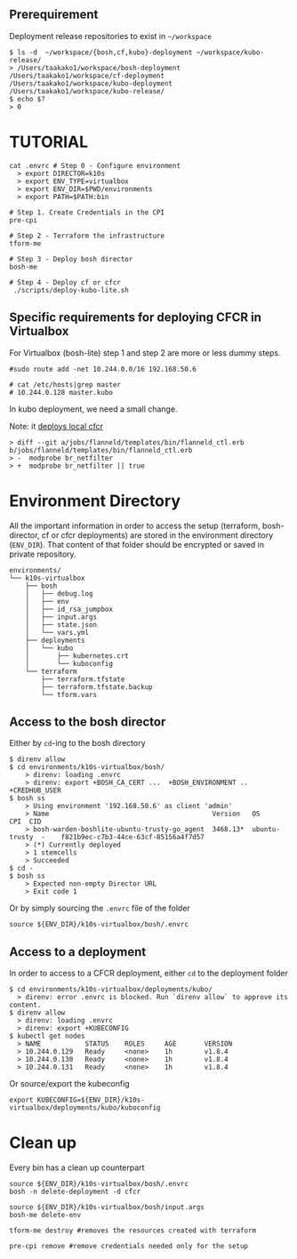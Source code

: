 ## Prerequirement

Deployment release repositories to exist in `~/workspace`

```
$ ls -d  ~/workspace/{bosh,cf,kubo}-deployment ~/workspace/kubo-release/
> /Users/taakako1/workspace/bosh-deployment /Users/taakako1/workspace/cf-deployment   /Users/taakako1/workspace/kubo-deployment /Users/taakako1/workspace/kubo-release/
$ echo $?
> 0
```

# TUTORIAL

```
cat .envrc # Step 0 - Configure environment
  > export DIRECTOR=k10s
  > export ENV_TYPE=virtualbox
  > export ENV_DIR=$PWD/environments
  > export PATH=$PATH:bin

# Step 1. Create Credentials in the CPI
pre-cpi

# Step 2 - Terraform the infrastructure
tform-me

# Step 3 - Deploy bosh director
bosh-me

# Step 4 - Deploy cf or cfcr
 ./scripts/deploy-kubo-lite.sh
```

## Specific requirements for deploying CFCR in Virtualbox

For Virtualbox (bosh-lite) step 1 and step 2 are more or less dummy steps.

```
#sudo route add -net 10.244.0.0/16 192.168.50.6

# cat /etc/hosts|grep master
# 10.244.0.128 master.kubo

```
In kubo deployment, we need a small change.

Note: it [deploys local cfcr](https://github.com/karampok/bosh-devground/blob/dc65f40ad0316d59f967fd725c29da375c0625d0/scripts/deploy-kubo-lite.sh#L16)

```
> diff --git a/jobs/flanneld/templates/bin/flanneld_ctl.erb b/jobs/flanneld/templates/bin/flanneld_ctl.erb
> -  modprobe br_netfilter
> +  modprobe br_netfilter || true
```


# Environment Directory

All the important information in order to access the setup (terraform,
bosh-director, cf or cfcr deployments) are stored in the environment directory
(`ENV_DIR`).  That content of that folder should be encrypted or saved in private
repository.

```
environments/
└── k10s-virtualbox
    ├── bosh
    │   ├── debug.log
    │   ├── env
    │   ├── id_rsa_jumpbox
    │   ├── input.args
    │   ├── state.json
    │   └── vars.yml
    ├── deployments
    │   └── kubo
    │       ├── kubernetes.crt
    │       └── kuboconfig
    └── terraform
        ├── terraform.tfstate
        ├── terraform.tfstate.backup
        └── tform.vars
```

## Access to the bosh director
Either by `cd`-ing to the bosh directory
```
$ direnv allow
$ cd environments/k10s-virtualbox/bosh/
	> direnv: loading .envrc
	> direnv: export +BOSH_CA_CERT ...  +BOSH_ENVIRONMENT .. +CREDHUB_USER
$ bosh ss
	> Using environment '192.168.50.6' as client 'admin'
	> Name                                         Version   OS             CPI  CID
	> bosh-warden-boshlite-ubuntu-trusty-go_agent  3468.13*  ubuntu-trusty  -    f821b9ec-c7b3-44ce-63cf-85156a4f7d57
	> (*) Currently deployed
	> 1 stemcells
	> Succeeded
$ cd -
$ bosh ss
	> Expected non-empty Director URL
	> Exit code 1
```

Or by simply sourcing the `.envrc` file of the folder 

```
source ${ENV_DIR}/k10s-virtualbox/bosh/.envrc
```

## Access to a deployment

In order to access to a CFCR deployment, either `cd` to the deployment folder

```
$ cd environments/k10s-virtualbox/deployments/kubo/
  > direnv: error .envrc is blocked. Run `direnv allow` to approve its content.
$ direnv allow
  > direnv: loading .envrc
  > direnv: export +KUBECONFIG
$ kubectl get nodes
  > NAME           STATUS    ROLES     AGE       VERSION
  > 10.244.0.129   Ready     <none>    1h        v1.8.4
  > 10.244.0.130   Ready     <none>    1h        v1.8.4
  > 10.244.0.131   Ready     <none>    1h        v1.8.4
```

Or source/export the kubeconfig 
```
export KUBECONFIG=${ENV_DIR}/k10s-virtualbox/deployments/kubo/kuboconfig
```


# Clean up 
Every bin has a clean up counterpart

```
source ${ENV_DIR}/k10s-virtualbox/bosh/.envrc
bosh -n delete-deployment -d cfcr

source ${ENV_DIR}/k10s-virtualbox/bosh/input.args
bosh-me delete-env

tform-me destroy #removes the resources created with terraform

pre-cpi remove #remove credentials needed only for the setup
```
